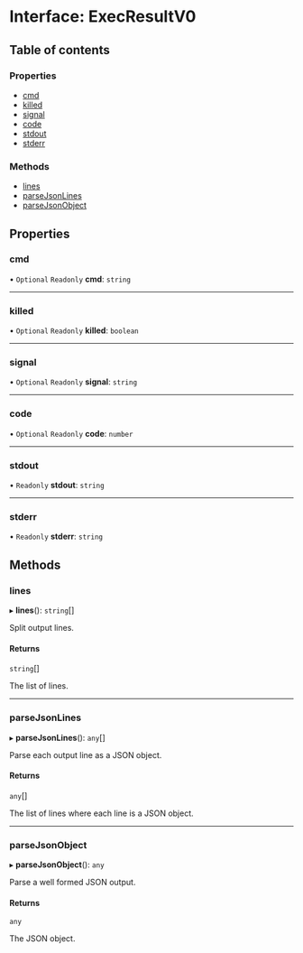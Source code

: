 # Interface: ExecResultV0

## Table of contents

### Properties

- [cmd](ExecResultV0.md#cmd)
- [killed](ExecResultV0.md#killed)
- [signal](ExecResultV0.md#signal)
- [code](ExecResultV0.md#code)
- [stdout](ExecResultV0.md#stdout)
- [stderr](ExecResultV0.md#stderr)

### Methods

- [lines](ExecResultV0.md#lines)
- [parseJsonLines](ExecResultV0.md#parsejsonlines)
- [parseJsonObject](ExecResultV0.md#parsejsonobject)

## Properties

### cmd

• `Optional` `Readonly` **cmd**: `string`

___

### killed

• `Optional` `Readonly` **killed**: `boolean`

___

### signal

• `Optional` `Readonly` **signal**: `string`

___

### code

• `Optional` `Readonly` **code**: `number`

___

### stdout

• `Readonly` **stdout**: `string`

___

### stderr

• `Readonly` **stderr**: `string`

## Methods

### lines

▸ **lines**(): `string`[]

Split output lines.

#### Returns

`string`[]

The list of lines.

___

### parseJsonLines

▸ **parseJsonLines**(): `any`[]

Parse each output line as a JSON object.

#### Returns

`any`[]

The list of lines where each line is a JSON object.

___

### parseJsonObject

▸ **parseJsonObject**(): `any`

Parse a well formed JSON output.

#### Returns

`any`

The JSON object.
